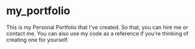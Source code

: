 # my_portfolio

This is my Personal Portfolio that I've created. So that, you can hire me or contact me.
You can also use my code as a reference if you're thinking of creating one for yourself.
